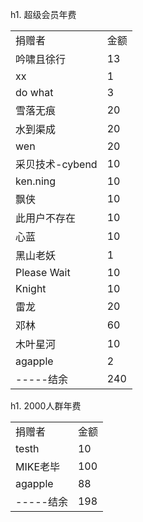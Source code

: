 h1. 超级会员年费
<table class="bbcode" style="table-layout: fixed; min-width: 400px; max-width: 650px;">
<tr>
<td>捐赠者</td>
<td>金额</td>
</tr>
<tr>
<td>吟啸且徐行</d>
<td>13</td>
</tr>
<tr>
<td>xx</td>
<td>1</td>
</tr>
<tr>
<td>do what</td>
<td>3</td>
</tr>
<tr>
<td>雪落无痕</td>
<td>20</td>
</tr>
<tr>
<td>水到渠成</td>
<td>20</td>
</tr>
<tr>
<td>wen</td>
<td>20</td>
</tr>
<tr>
<td>采贝技术-cybend
</td>
<td>10</td>
</tr>
<tr>
<td>ken.ning
</td>
<td>10</td>
</tr>
<tr>
<td>飘侠
</td>
<td>10</td>
</tr>
<tr>
<td>此用户不存在
</td>
<td>10</td>
</tr>
<tr>
<td>心蓝
</td>
<td>10</td>
</tr>
<tr>
<td>黑山老妖
</td>
<td>1</td>
</tr>
<tr>
<td>Please Wait
</td>
<td>10</td>
</tr>
<tr>
<td>Knight
</td>
<td>10</td>
</tr>
<tr>
<td>雷龙
</td>
<td>20</td>
</tr>
<tr>
<td>邓林
</td>
<td>60</td>
</tr>
<tr>
<td>木叶星河
</td>
<td>10</td>
</tr>
<tr>
<td>agapple
</td>
<td>2</td>
</tr>
<tr>
<td>-----结余
</td>
<td>240</td>
</tr>
</table>

h1. 2000人群年费
<table class="bbcode" style="table-layout: fixed; min-width: 400px; max-width: 650px;">
<tr>
<td>捐赠者</td>
<td>金额</td>
</tr>
<tr>
<td>testh</d>
<td>10</td>
</tr>
<tr>
<td>MIKE老毕</d>
<td>100</td>
</tr>
<tr>
<td>agapple</d>
<td>88</td>
</tr>
<tr>
<td>-----结余
</td>
<td>198</td>
</tr>
</table>